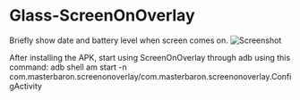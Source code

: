Glass-ScreenOnOverlay
=====================

Briefly show date and battery level when screen comes on.
![Screenshot](https://github.com/TheMasterBaron/Glass-ScreenOnOverlay/blob/master/device-2013-12-08-200050.png?raw=true)

After installing the APK, start using ScreenOnOverlay through adb using this command: 
  adb shell am start -n com.masterbaron.screenonoverlay/com.masterbaron.screenonoverlay.ConfigActivity
  
  
